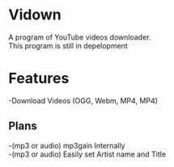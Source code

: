 # Vidown
A program of YouTube videos downloader.<br>
This program is still in depelopment

# Features
-Download Videos (OGG, Webm, MP4, MP4)<br>
## Plans
-(mp3 or audio) mp3gain Internally<br>
-(mp3 or audio) Easily set Artist name and Title<br>
